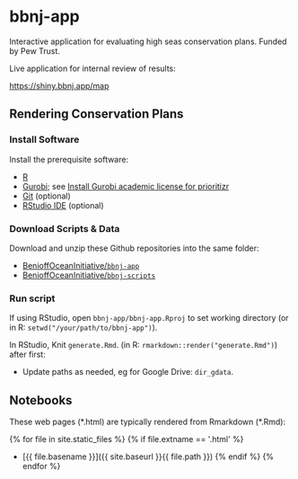 # bbnj-app

Interactive application for evaluating high seas conservation plans. Funded by Pew Trust.

Live application for internal review of results:

https://shiny.bbnj.app/map

## Rendering Conservation Plans

### Install Software

Install the prerequisite software:

- [R](https://cran.r-project.org)
- [Gurobi](https://www.gurobi.com); see [Install Gurobi academic license for prioritizr](https://prioritizr.net/articles/gurobi_installation_guide.html)
- [Git](https://git-scm.com) (optional)
- [RStudio IDE](https://www.rstudio.com/products/rstudio/download) (optional)

### Download Scripts & Data

Download and unzip these Github repositories into the same folder:

- [BenioffOceanInitiative/`bbnj-app`](https://github.com/BenioffOceanInitiative/bbnj-app/archive/refs/heads/main.zip)
- [BenioffOceanInitiative/`bbnj-scripts`](https://github.com/BenioffOceanInitiative/bbnj-scripts/archive/refs/heads/master.zip)

### Run script

If using RStudio, open `bbnj-app/bbnj-app.Rproj` to set working directory (or in R: `setwd("/your/path/to/bbnj-app")`).

In RStudio, Knit `generate.Rmd`. (in R: `rmarkdown::render("generate.Rmd")`) after first:

- Update paths as needed, eg for Google Drive: `dir_gdata`.


## Notebooks

These web pages (\*.html) are typically rendered from Rmarkdown (\*.Rmd):

<!-- Jekyll rendering: https://marineenergy.github.io/apps/ -->
{% for file in site.static_files %}
  {% if file.extname == '.html' %}
* [{{ file.basename }}]({{ site.baseurl }}{{ file.path }})
  {% endif %}
{% endfor %}

## 